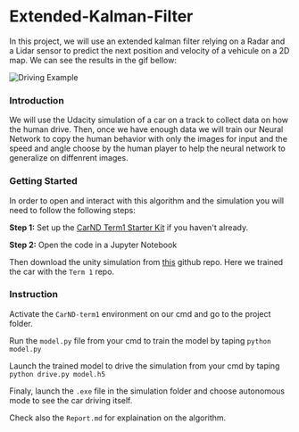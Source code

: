 [image1]: example.gif "Intro GIF"

# Extended-Kalman-Filter
In this project, we will use an extended kalman filter relying on a Radar and a Lidar sensor to predict the next position and velocity of a vehicule on a 2D map. We can see the results in the gif bellow:

![Driving Example][image1] 

### Introduction

  We will use the Udacity simulation of a car on a track to collect data on how the human drive. Then, once we have enough data we will train our Neural Network to copy the human behavior with only the images for input and the speed and angle choose by the human player to help the neural network to generalize on diffenrent images.

### Getting Started

In order to open and interact with this algorithm and the simulation you will need to follow the following steps:

**Step 1:** Set up the [CarND Term1 Starter Kit](https://github.com/udacity/CarND-Term1-Starter-Kit/blob/master/README.md) if you haven't already.

**Step 2:** Open the code in a Jupyter Notebook


Then download the unity simulation from [this](https://github.com/udacity/self-driving-car-sim) github repo. Here we trained the car with the `Term 1` repo.


### Instruction
Activate the `CarND-term1` environment on our cmd and go to the project folder.

Run the `model.py` file from your cmd to train the model by taping `python model.py`

Launch the trained model to drive the simulation from your cmd by taping `python drive.py model.h5`

Finaly, launch the `.exe` file in the simulation folder and choose autonomous mode to see the car driving itself.

Check also the `Report.md` for explaination on the algorithm.
